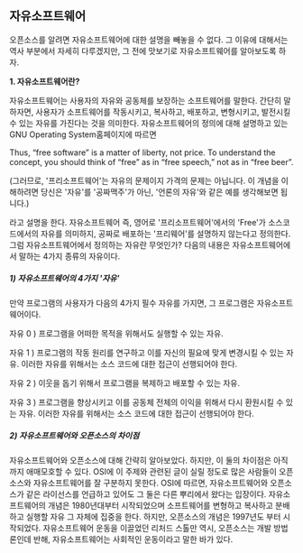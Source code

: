 ## **자유소프트웨어**

오픈소스를 알려면 자유소프트웨어에 대한 설명을 빼놓을 수 없다. 그 이유에 대해서는 역사 부분에서 자세히 다루겠지만,  그 전에 맛보기로 자유소프트웨어를 알아보도록 하자.

**1. 자유소프트웨어란?**

자유소프트웨어는 사용자의 자유와 공동체를 보장하는 소프트웨어를 말한다. 간단히 말하자면, 사용자가 소프트웨어를 작동시키고, 복사하고, 배포하고, 변형시키고, 발전시킬 수 있는 자유를 가진다는 것을 의미한다. 자유소프트웨어의 정의에 대해 설명하고 있는 GNU Operating System홈페이지에 따르면

Thus, “free software” is a matter of liberty, not price. To understand the concept, you should think of “free” as in “free speech,” not as in “free beer”.

\(그러므로, '프리소프트웨어'는 자유의 문제이지 가격의 문제는 아닙니다. 이 개념을 이해하려면 당신은 '자유'를 '공짜맥주'가 아닌,  '언론의 자유'와 같은 예를 생각해보면 됩니다.\)

라고 설명을 한다. 자유소프트웨어 즉, 영어로 '프리소프트웨어'에서의 'Free'가 소스코드에서의 자유를 의미하지, 공짜로 배포하는 '프리웨어'를 설명하지 않는다고 정의한다. 그럼 자유소프트웨어에서 정의하는 자유란 무엇인가? 다음의 내용은 자유소프트웨어에서 말하는 4가지 종류의 자유이다.

##### **1\)  자유소프트웨어의 4가지 '자유'**

만약 프로그램의 사용자가 다음의 4가지 필수 자유를 가지면,  그 프로그램은 자유소프트웨어이다.

자유 0 \) 프로그램을 어떠한 목적을 위해서도 실행할 수 있는 자유.

자유 1 \) 프로그램의 작동 원리를 연구하고 이를 자신의 필요에 맞게 변경시킬 수 있는 자유. 이러한 자유를 위해서는 소스 코드에 대한 접근이 선행되어야 한다.

자유 2 \) 이웃을 돕기 위해서 프로그램을 복제하고 배포할 수 있는 자유.

자유 3 \) 프로그램을 향상시키고 이를 공동체 전체의 이익을 위해서 다시 환원시킬 수 있는 자유. 이러한 자유를 위해서는 소스 코드에 대한 접근이 선행되어야 한다.

##### 2\) 자유소프트웨어와 오픈소스의 차이점

자유소프트웨어와 오픈소스에 대해 간략히 알아보았다. 하지만, 이 둘의 차이점은 아직까지 애매모호할 수 있다. OSI에 이 주제와 관련된 글이 실릴 정도로 많은 사람들이 오픈소스와 자유소프트웨어를 잘 구분하지 못한다. OSI에 따르면,  자유소프트웨어와 오픈소스가 같은 라이선스를 언급하고 있어도 그 둘은 다른 뿌리에서 왔다는 입장이다. 자유소프트웨어의 개념은 1980년대부터 시작되었으며  소프트웨어를 변형하고 복사하고 분배하고 실행할 자유 그 자체에 집중을 한다. 하지만, 오픈소스의 개념은 1997년도 부터 시작되었다. 자유소프트웨어 운동을 이끌었던 리처드 스톨만 역시, 오픈소스는 개발 방법론인데 반해, 자유소프트웨어는 사회적인 운동이라고 말한 바가 있다.

